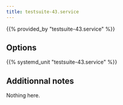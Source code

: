 ```yaml
---
title: testsuite-43.service
---
```


{{% provided_by "testsuite-43.service" %}}

## Options

{{% systemd_unit "testsuite-43.service" %}}

## Additionnal notes

Nothing here.